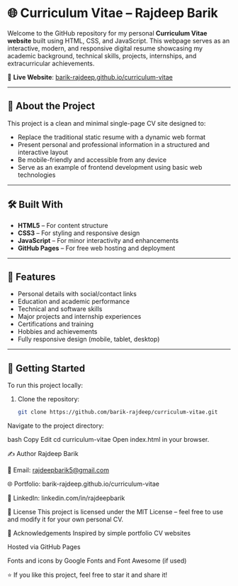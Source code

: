 # 🌐 Curriculum Vitae – Rajdeep Barik

Welcome to the GitHub repository for my personal **Curriculum Vitae website** built using HTML, CSS, and JavaScript. This webpage serves as an interactive, modern, and responsive digital resume showcasing my academic background, technical skills, projects, internships, and extracurricular achievements.

🔗 **Live Website**: [barik-rajdeep.github.io/curriculum-vitae](https://barik-rajdeep.github.io/curriculum-vitae/)

---

## 📌 About the Project

This project is a clean and minimal single-page CV site designed to:
- Replace the traditional static resume with a dynamic web format
- Present personal and professional information in a structured and interactive layout
- Be mobile-friendly and accessible from any device
- Serve as an example of frontend development using basic web technologies

---

## 🛠️ Built With

- **HTML5** – For content structure
- **CSS3** – For styling and responsive design
- **JavaScript** – For minor interactivity and enhancements
- **GitHub Pages** – For free web hosting and deployment

---

## 📄 Features

- Personal details with social/contact links
- Education and academic performance
- Technical and software skills
- Major projects and internship experiences
- Certifications and training
- Hobbies and achievements
- Fully responsive design (mobile, tablet, desktop)

---

## 🚀 Getting Started

To run this project locally:

1. Clone the repository:
   ```bash
   git clone https://github.com/barik-rajdeep/curriculum-vitae.git
Navigate to the project directory:

bash
Copy
Edit
cd curriculum-vitae
Open index.html in your browser.


✍️ Author
Rajdeep Barik

📧 Email: rajdeepbarik5@gmail.com

🌐 Portfolio: barik-rajdeep.github.io/curriculum-vitae

💼 LinkedIn: linkedin.com/in/rajdeepbarik

📝 License
This project is licensed under the MIT License – feel free to use and modify it for your own personal CV.

🙌 Acknowledgements
Inspired by simple portfolio CV websites

Hosted via GitHub Pages

Fonts and icons by Google Fonts and Font Awesome (if used)

⭐ If you like this project, feel free to star it and share it!
